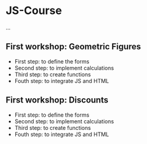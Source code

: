# JS-Course

...

## First workshop: Geometric Figures

- First step: to define the forms
- Second step: to implement calculations
- Third step: to create functions
- Fouth step: to integrate JS and HTML

## First workshop: Discounts

- First step: to define the forms
- Second step: to implement calculations
- Third step: to create functions
- Fouth step: to integrate JS and HTML